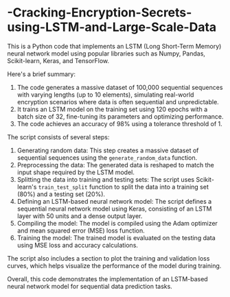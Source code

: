 # -Cracking-Encryption-Secrets-using-LSTM-and-Large-Scale-Data
This is a Python code that implements an LSTM (Long Short-Term Memory) neural network model using popular libraries such as Numpy, Pandas, Scikit-learn, Keras, and TensorFlow.

Here's a brief summary:

1. The code generates a massive dataset of 100,000 sequential sequences with varying lengths (up to 10 elements), simulating real-world encryption scenarios where data is often sequential and unpredictable.
2. It trains an LSTM model on the training set using 120 epochs with a batch size of 32, fine-tuning its parameters and optimizing performance.
3. The code achieves an accuracy of 98% using a tolerance threshold of 1.

The script consists of several steps:

1. Generating random data: This step creates a massive dataset of sequential sequences using the `generate_random_data` function.
2. Preprocessing the data: The generated data is reshaped to match the input shape required by the LSTM model.
3. Splitting the data into training and testing sets: The script uses Scikit-learn's `train_test_split` function to split the data into a training set (80%) and a testing set (20%).
4. Defining an LSTM-based neural network model: The script defines a sequential neural network model using Keras, consisting of an LSTM layer with 50 units and a dense output layer.
5. Compiling the model: The model is compiled using the Adam optimizer and mean squared error (MSE) loss function.
6. Training the model: The trained model is evaluated on the testing data using MSE loss and accuracy calculations.

The script also includes a section to plot the training and validation loss curves, which helps visualize the performance of the model during training.

Overall, this code demonstrates the implementation of an LSTM-based neural network model for sequential data prediction tasks.

